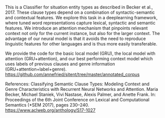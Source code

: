 This is a Classifier for situation entity types as described in Becker et al., 2017. These clause types depend on a combination of syntactic-semantic and contextual features. 
We explore this task in a deeplearning framework, where tuned word representations capture lexical, syntactic and semantic features. 
We introduce an attention mechanism that pinpoints relevant context not only for the current instance, but also for the larger context.
The advantage of our neural model is that it avoids the need to reproduce linguistic features for other languages and is thus more easily transferable. 

We provide the code for the basic local model (GRU), the local model with attention (GRU+attention), and our best performing context model which uses labels of previous clauses and genre information (GRU+attention+label+genre).
https://github.com/annefried/sitent/tree/master/annotated_corpus

References:
Classifying Semantic Clause Types: Modeling Context and Genre Characteristics with Recurrent Neural Networks and Attention.
Maria Becker, Michael Staniek, Vivi Nastase, Alexis Palmer, and Anette Frank.
In: Proceedings of the 6th Joint Conference on Lexical and Computational Semantics (*SEM 2017), pages 230–240.
https://www.aclweb.org/anthology/S17-1027